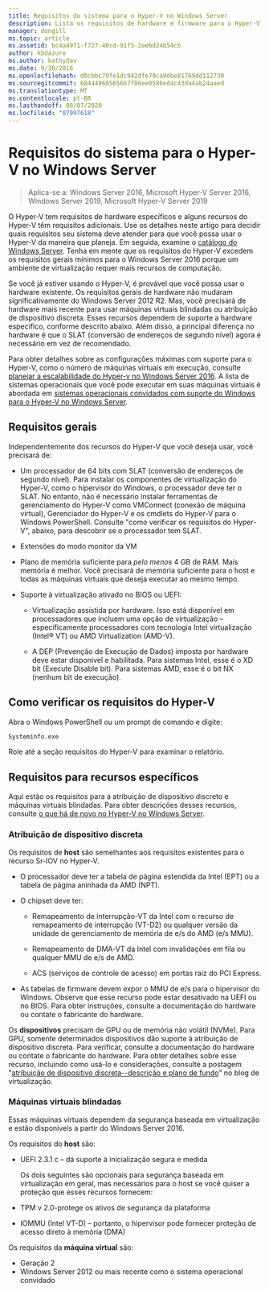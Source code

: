 ```yaml
---
title: Requisitos do sistema para o Hyper-V no Windows Server
description: Lista os requisitos de hardware e firmware para o Hyper-V no Windows Server
manager: dongill
ms.topic: article
ms.assetid: bc4a4971-f727-40cd-91f5-2ee6d24b54cb
author: kbdazure
ms.author: kathydav
ms.date: 9/30/2016
ms.openlocfilehash: d0cbbc79fe1dc942dfe79ca9dbe81769dd112730
ms.sourcegitcommit: 68444968565667f86ee0586ed4c43da4ab24aaed
ms.translationtype: MT
ms.contentlocale: pt-BR
ms.lasthandoff: 08/07/2020
ms.locfileid: "87997618"
---
```

# <a name="system-requirements-for-hyper-v-on-windows-server"></a>Requisitos do sistema para o Hyper-V no Windows Server

>Aplica-se a: Windows Server 2016, Microsoft Hyper-V Server 2016, Windows Server 2019, Microsoft Hyper-V Server 2019

O Hyper-V tem requisitos de hardware específicos e alguns recursos do Hyper-V têm requisitos adicionais. Use os detalhes neste artigo para decidir quais requisitos seu sistema deve atender para que você possa usar o Hyper-V da maneira que planeja. Em seguida, examine o [catálogo do Windows Server](https://www.windowsservercatalog.com/). Tenha em mente que os requisitos do Hyper-V excedem os requisitos gerais mínimos para o Windows Server 2016 porque um ambiente de virtualização requer mais recursos de computação.

Se você já estiver usando o Hyper-V, é provável que você possa usar o hardware existente. Os requisitos gerais de hardware não mudaram significativamente do Windows Server 2012 R2.  Mas, você precisará de hardware mais recente para usar máquinas virtuais blindadas ou atribuição de dispositivo discreta. Esses recursos dependem de suporte a hardware específico, conforme descrito abaixo. Além disso, a principal diferença no hardware é que o SLAT (conversão de endereços de segundo nível) agora é necessário em vez de recomendado.

Para obter detalhes sobre as configurações máximas com suporte para o Hyper-V, como o número de máquinas virtuais em execução, consulte [planejar a escalabilidade do Hyper-v no Windows Server 2016](./plan/plan-hyper-v-scalability-in-windows-server.md). A lista de sistemas operacionais que você pode executar em suas máquinas virtuais é abordada em [sistemas operacionais convidados com suporte do Windows para o Hyper-V no Windows Server](Supported-Windows-guest-operating-systems-for-Hyper-V-on-Windows.md).

## <a name="general-requirements"></a>Requisitos gerais

Independentemente dos recursos do Hyper-V que você deseja usar, você precisará de:

- Um processador de 64 bits com SLAT (conversão de endereços de segundo nível). Para instalar os componentes de virtualização do Hyper-V, como o hipervisor do Windows, o processador deve ter o SLAT. No entanto, não é necessário instalar ferramentas de gerenciamento do Hyper-V como VMConnect (conexão de máquina virtual), Gerenciador do Hyper-V e os cmdlets do Hyper-V para o Windows PowerShell. Consulte "como verificar os requisitos do Hyper-V", abaixo, para descobrir se o processador tem SLAT.

- Extensões do modo monitor da VM

- Plano de memória suficiente para *pelo menos* 4 GB de RAM. Mais memória é melhor. Você precisará de memória suficiente para o host e todas as máquinas virtuais que deseja executar ao mesmo tempo.

- Suporte à virtualização ativado no BIOS ou UEFI:

  - Virtualização assistida por hardware. Isso está disponível em processadores que incluem uma opção de virtualização – especificamente processadores com tecnologia Intel virtualização (Intel® VT) ou AMD Virtualization (AMD-V).

  - A DEP (Prevenção de Execução de Dados) imposta por hardware deve estar disponível e habilitada. Para sistemas Intel, esse é o XD bit (Execute Disable bit). Para sistemas AMD, esse é o bit NX (nenhum bit de execução).

## <a name="how-to-check-for-hyper-v-requirements"></a>Como verificar os requisitos do Hyper-V

Abra o Windows PowerShell ou um prompt de comando e digite:

```cmd
Systeminfo.exe
```

Role até a seção requisitos do Hyper-V para examinar o relatório.

## <a name="requirements-for-specific-features"></a>Requisitos para recursos específicos

Aqui estão os requisitos para a atribuição de dispositivo discreto e máquinas virtuais blindadas. Para obter descrições desses recursos, consulte [o que há de novo no Hyper-V no Windows Server](What-s-new-in-Hyper-V-on-Windows.md).

### <a name="discrete-device-assignment"></a>Atribuição de dispositivo discreta

Os requisitos de **host** são semelhantes aos requisitos existentes para o recurso Sr-IOV no Hyper-V.

- O processador deve ter a tabela de página estendida da Intel (EPT) ou a tabela de página aninhada da AMD (NPT).

- O chipset deve ter:

  - Remapeamento de interrupção-VT da Intel com o recurso de remapeamento de interrupção (VT-D2) ou qualquer versão da unidade de gerenciamento de memória de e/s do AMD (e/s MMU).

  - Remapeamento de DMA-VT da Intel com invalidações em fila ou qualquer MMU de e/s de AMD.

  - ACS (serviços de controle de acesso) em portas raiz do PCI Express.

- As tabelas de firmware devem expor o MMU de e/s para o hipervisor do Windows. Observe que esse recurso pode estar desativado na UEFI ou no BIOS. Para obter instruções, consulte a documentação do hardware ou contate o fabricante do hardware.

Os **dispositivos** precisam de GPU ou de memória não volátil (NVMe). Para GPU, somente determinados dispositivos dão suporte à atribuição de dispositivo discreta. Para verificar, consulte a documentação do hardware ou contate o fabricante do hardware. Para obter detalhes sobre esse recurso, incluindo como usá-lo e considerações, consulte a postagem "[atribuição de dispositivo discreta--descrição e plano de fundo](https://blogs.technet.com/b/virtualization/archive/2015/11/19/discrete-device-assignment.aspx)" no blog de virtualização.

### <a name="shielded-virtual-machines"></a>Máquinas virtuais blindadas

Essas máquinas virtuais dependem da segurança baseada em virtualização e estão disponíveis a partir do Windows Server 2016.

Os requisitos do **host** são:

- UEFI 2.3.1 c – dá suporte à inicialização segura e medida

  Os dois seguintes são opcionais para segurança baseada em virtualização em geral, mas necessários para o host se você quiser a proteção que esses recursos fornecem:

- TPM v 2.0-protege os ativos de segurança da plataforma
- IOMMU (Intel VT-D) – portanto, o hipervisor pode fornecer proteção de acesso direto à memória (DMA)

Os requisitos da **máquina virtual** são:

- Geração 2
- Windows Server 2012 ou mais recente como o sistema operacional convidado